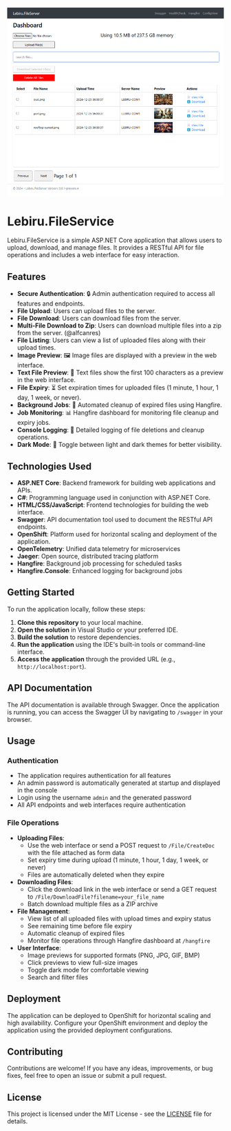 ![demo image](screenshots/pic-1.png)

# Lebiru.FileService

Lebiru.FileService is a simple ASP.NET Core application that allows users to upload, download, and manage files. It provides a RESTful API for file operations and includes a web interface for easy interaction.

## Features

- **Secure Authentication**: 🔒 Admin authentication required to access all features and endpoints.
- **File Upload**: Users can upload files to the server.
- **File Download**: Users can download files from the server.
- **Multi-File Download to Zip**: Users can download multiple files into a zip from the server. (@alfcanres)
- **File Listing**: Users can view a list of uploaded files along with their upload times.
- **Image Preview**: 🖼️ Image files are displayed with a preview in the web interface.
- **Text File Preview**: 📄 Text files show the first 100 characters as a preview in the web interface.
- **File Expiry**: ⏳ Set expiration times for uploaded files (1 minute, 1 hour, 1 day, 1 week, or never).
- **Background Jobs**: 🔄 Automated cleanup of expired files using Hangfire.
- **Job Monitoring**: 📊 Hangfire dashboard for monitoring file cleanup and expiry jobs.
- **Console Logging**: 📝 Detailed logging of file deletions and cleanup operations.
- **Dark Mode**: 🌙 Toggle between light and dark themes for better visibility.

## Technologies Used

- **ASP.NET Core**: Backend framework for building web applications and APIs.
- **C#**: Programming language used in conjunction with ASP.NET Core.
- **HTML/CSS/JavaScript**: Frontend technologies for building the web interface.
- **Swagger**: API documentation tool used to document the RESTful API endpoints.
- **OpenShift**: Platform used for horizontal scaling and deployment of the application.
- **OpenTelemetry**: Unified data telemetry for microservices
- **Jaeger**: Open source, distributed tracing platform
- **Hangfire**: Background job processing for scheduled tasks
- **Hangfire.Console**: Enhanced logging for background jobs

## Getting Started

To run the application locally, follow these steps:

1. **Clone this repository** to your local machine.
2. **Open the solution** in Visual Studio or your preferred IDE.
3. **Build the solution** to restore dependencies.
4. **Run the application** using the IDE's built-in tools or command-line interface.
5. **Access the application** through the provided URL (e.g., `http://localhost:port`).

## API Documentation

The API documentation is available through Swagger. Once the application is running, you can access the Swagger UI by navigating to `/swagger` in your browser.

## Usage

### Authentication

- The application requires authentication for all features
- An admin password is automatically generated at startup and displayed in the console
- Login using the username `admin` and the generated password
- All API endpoints and web interfaces require authentication

### File Operations

- **Uploading Files**: 
  - Use the web interface or send a POST request to `/File/CreateDoc` with the file attached as form data
  - Set expiry time during upload (1 minute, 1 hour, 1 day, 1 week, or never)
  - Files are automatically deleted when they expire
- **Downloading Files**: 
  - Click the download link in the web interface or send a GET request to `/File/DownloadFile?filename=your_file_name`
  - Batch download multiple files as a ZIP archive
- **File Management**:
  - View list of all uploaded files with upload times and expiry status
  - See remaining time before file expiry
  - Automatic cleanup of expired files
  - Monitor file operations through Hangfire dashboard at `/hangfire`
- **User Interface**:
  - Image previews for supported formats (PNG, JPG, GIF, BMP)
  - Click previews to view full-size images
  - Toggle dark mode for comfortable viewing
  - Search and filter files

## Deployment

The application can be deployed to OpenShift for horizontal scaling and high availability. Configure your OpenShift environment and deploy the application using the provided deployment configurations.

## Contributing

Contributions are welcome! If you have any ideas, improvements, or bug fixes, feel free to open an issue or submit a pull request.

## License

This project is licensed under the MIT License - see the [LICENSE](LICENSE) file for details.

